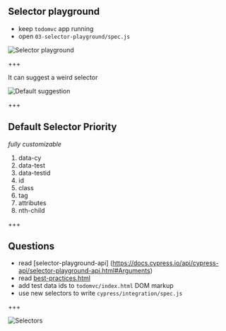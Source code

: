 ## Selector playground

- keep `todomvc` app running
- open `03-selector-playground/spec.js`

![Selector playground](img/selector-playground.png)

+++

It can suggest a weird selector

![Default suggestion](img/default-suggestion.png)

+++

## Default Selector Priority

_fully customizable_

1. data-cy
2. data-test
3. data-testid
4. id
5. class
6. tag
7. attributes
8. nth-child

+++

## Questions

- read [selector-playground-api] (https://docs.cypress.io/api/cypress-api/selector-playground-api.html#Arguments)
- read [best-practices.html](https://docs.cypress.io/guides/references/best-practices.html#Selecting-Elements)
- add test data ids to `todomvc/index.html` DOM markup
- use new selectors to write `cypress/integration/spec.js`

+++

![Selectors](img/selectors.png)
